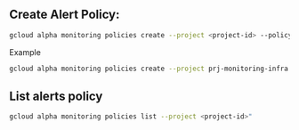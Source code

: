 ## Create Alert Policy:

```sh
gcloud alpha monitoring policies create --project <project-id> --policy-from-file <file dir>
```

Example

```sh
gcloud alpha monitoring policies create --project prj-monitoring-infra --policy-from-file "Compute Engine/VM Instance - High CPU Utilization.json"
```

## List alerts policy

```sh
gcloud alpha monitoring policies list --project <project-id>"
```